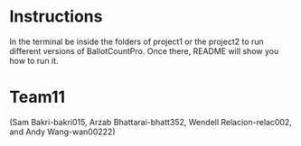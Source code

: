# Instructions
In the terminal be inside the folders of project1 or the project2 to run different versions of BallotCountPro.
  Once there, README will show you how to run it.
# Team11
(Sam Bakri-bakri015, Arzab Bhattarai-bhatt352, Wendell Relacion-relac002, and Andy Wang-wan00222)

